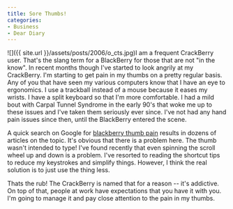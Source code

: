 ```yaml
---
title: Sore Thumbs!
categories:
- Business
- Dear Diary
---
```


![]({{ site.url }}/assets/posts/2006/o_cts.jpg)I am a frequent CrackBerry user. That's the slang term for a BlackBerry for those that are not "in the know". In recent months though I've started to look angrily at my CrackBerry. I'm starting to get pain in my thumbs on a pretty regular basis.
Any of you that have seen my various computers know that I have an eye to ergonomics. I use a trackball instead of a mouse because it eases my wrists. I have a split keyboard so that I'm more comfortable. I had a mild bout with Carpal Tunnel Syndrome in the early 90's that woke me up to these issues and I've taken them seriously ever since. I've not had any hand pain issues since then, until the BlackBerry entered the scene.

A quick search on Google for [blackberry thumb pain](http://www.google.com/search?q=blackberry+thumb+pain) results in dozens of articles on the topic. It's obvious that there is a problem here. The thumb wasn't intended to type! I've found recently that even spinning the scroll wheel up and down is a problem. I've resorted to reading the shortcut tips to reduce my keystrokes and simplify things. However, I think the real solution is to just use the thing less.

Thats the rub! The CrackBerry is named that for a reason -- it's addictive. On top of that, people at work have expectations that you have it with you. I'm going to manage it and pay close attention to the pain in my thumbs.
